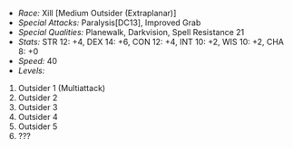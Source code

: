 - *Race:* Xill [Medium Outsider (Extraplanar)]
- *Special Attacks:* Paralysis[DC13], Improved Grab
- *Special Qualities:* Planewalk, Darkvision, Spell Resistance 21
- *Stats:* STR 12: +4, DEX 14: +6, CON 12: +4, INT 10: +2, WIS 10: +2, CHA 8: +0
- *Speed:* 40
- *Levels:*
 1. Outsider 1 (Multiattack) 
 2. Outsider 2 
 3. Outsider 3  
 4. Outsider 4 
 5. Outsider 5 
 6. ???
